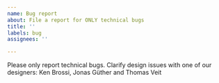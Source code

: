 ```yaml
---
name: Bug report
about: File a report for ONLY technical bugs
title: ''
labels: bug
assignees: ''

---
```


Please only report technical bugs. Clarify design issues with one of our designers: Ken Brossi, Jonas Güther and Thomas Veit
